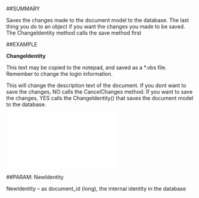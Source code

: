 
##SUMMARY

Saves the changes made to the document model to the database. The last thing you do to an object if you want the changes you made to be saved. The ChangeIdentity method calls the save method first


##EXAMPLE

**ChangeIdentity**

This text may be copied to the notepad, and saved as a *.vbs file. Remember to change the login information.



This will change the description text of the document. If you dont want to save the changes, NO calls the CancelChanges method. If you want to save the changes, YES calls the ChangeIdentity() that saves the document model to the database.

![](..\..\Examples\vbs\SODocument.ChangeIdentity.vbs.txt)


##PARAM: NewIdentity

NewIdentity – as document_id (long), the internal identity in the database

